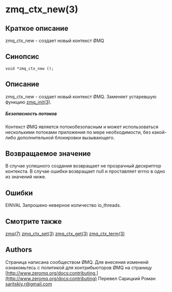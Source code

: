 # zmq_ctx_new(3)

## Краткое описание
zmq_ctx_new - создает новый контекст ØMQ

## Синопсис
```
void *zmq_ctx_new ();
```

## Описание
zmq_ctx_new - создает новый контекст ØMQ.
Заменяет устаревшую функцию [zmq_init(3)](zmq_init.md).

##### *Безопасность потоков*

Контекст ØMQ является потокобезопасным и может использоваться несколькими потоками приложения по мере необходимости, без какой-либо дополнительной блокировки вызывающего.

## Возвращаемое значение

В случае успешного создания возвращает не прозрачный дескриптор контекста. В случае ошибки возвращает null и проставляет errno в одно из значений ниже.

## Ошибки

EINVAL
	Запрошено неверное количество io_threads.

## Смотрите также

[zmq(7)](zmq.md) [zmq_ctx_set(3)](zmq_ctx_set) [zmq_ctx_get(3)](zmq_ctx_get) [zmq_ctx_term(3)](zmq_ctx_term)

## Authors
Страница написана сообществом ØMQ. Для внесения измененй ознакомьтесь с политикой для контрибьюторов ØMQ на страницу [http://www.zeromq.org/docs:contributing.](http://www.zeromq.org/docs:contributing)
Перевел Сарицкий Роман <saritskiy.r@gmail.com>